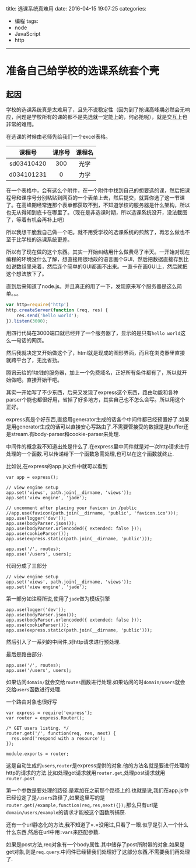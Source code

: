title: 选课系统真难用
date: 2016-04-15 19:07:25
categories:
- 编程
tags:
- node
- JavaScript
- http
---

# 准备自己给学校的选课系统套个壳

## 起因
学校的选课系统真是太难用了，且先不说稳定性（因为到了抢课高峰期必然会无响应，问题是学校所有的课的都不是先选就一定能上的，何必抢呢），就是交互上也非常的难用。
<!-- more -->
在选课的时候由老师先给我们一个excel表格。

|课程号|课序号|课程名|
|:--:|:--:|:--:|
|sd03410420|300|光学|
|d034101231|0|力学|

在一个表格中，会有这么个附件，在一个附件中找到自己的想要选的课，然后把课程号和课序号分别粘贴到网页的一个表单上去，然后提交，就算你选了这一节课了。在高峰期经常连那个表单都获取不到，不知道学校的服务器是什么架构，所以也无从得知到底卡在哪里了。（现在是非选课时期，所以选课系统没开，没法截图了，等着有机会再补上吧）

所以我想干脆我自己做一个吧。就不用受学校的选课系统的煎熬了，再怎么做也不至于比学校的选课系统更差。

所以有了现在做的这个东西。其实一开始纠结用什么做费尽了半天。一开始对现在编程的环境没什么了解，想直接用很地政的语言画个GUI，然后把数据直接存到比如说数组里来着，然后连个简单的GUI都画不出来。一直卡在画GUI上，然后就把这个想法放下了。

直到后来知道了node.js。并且真正的用了一下，发现原来写个服务器是这么简单。。。


```javascript
var http=require('http')
http.createServer(function (req, res) {
    res.send('hello world');
}).listen(3000);

```



用四行代码在3000端口就已经开了一个服务器了，显示的是只有`hello world`这么一句话的网页。

然后我就决定又开始做这个了，html就是现成的图形界面，而且在浏览器里直接就跨平台了，无比省劲。

腾讯云给的1块钱的服务器，加上一个免费域名，正好所有条件都有了，所以就开始做吧。直接开始干吧。

其实一开始写了不少东西，后来又发现了express这个东西，路由功能和各种parser个能也都很好用，省掉了好多地方，其实自己也不怎么会写。所以用这个正好。

express真是个好东西,直接用generator生成的话各个中间件都已经预置好了.如果是用generator生成的话可以直接安心写路由了.不需要管接受的数据是是buffer还是stream.有body-parser和cookie-parser来处理.


中间件的概念我不知道出处是什么了.在express里中间件就是对一次http请求进行处理的一个函数.可以传递给下一个函数急需处理,也可以在这个函数就终止.

比如说,在express的app.js文件中就可以看到


```
var app = express();

// view engine setup
app.set('views', path.join(__dirname, 'views'));
app.set('view engine', 'jade');

// uncomment after placing your favicon in /public
//app.use(favicon(path.join(__dirname, 'public', 'favicon.ico')));
app.use(logger('dev'));
app.use(bodyParser.json());
app.use(bodyParser.urlencoded({ extended: false }));
app.use(cookieParser());
app.use(express.static(path.join(__dirname, 'public')));

app.use('/', routes);
app.use('/users', users);

```
代码分成了三部分

```
// view engine setup
app.set('views', path.join(__dirname, 'views'));
app.set('view engine', 'jade');
```
第一部分如注释所说,使用了`jade`做为模板引擎

```
app.use(logger('dev'));
app.use(bodyParser.json());
app.use(bodyParser.urlencoded({ extended: false }));
app.use(cookieParser());
app.use(express.static(path.join(__dirname, 'public')));
```

然后引入了一系列的中间件,对http请求进行预处理.

最后是路由部分.

```
app.use('/', routes);
app.use('/users', users);
```

如果访问`domain/`就会交给`routes`函数进行处理.如果访问的时`domain/users`就会交给`users`函数进行处理.

一个路由对象也很好写

```
var express = require('express');
var router = express.Router();

/* GET users listing. */
router.get('/', function(req, res, next) {
  res.send('respond with a resource');
});

module.exports = router;
```
这是自动生成的`users`,`router`是express提供的对象.他的方法名就是要进行处理的http的请求的方法.比如处理get请求就用`router.get`,处理post请求就用`router.post`

第一个参数是要处理的路径.是累加在之前那个路径上的.也就是说,我们在app.js中已经设定了是`/users`路径了,如果这里写的是`router.get(/example,function(req,res,next){});`那么只有url是`domain/users/example`的请求才能被这个函数所捕获.


还有一个url静态化的方法,我不知道了=.=没用过,只看了一眼.似乎是引入一个什么什么东西,然后在url中用`:vars`来匹配参数.

如果是post方法,req对象有一个body属性.其中储存了post所附带的对象.如果是get对象,则是`req.query`.中间件已经替我们处理好了这部分东西,不需要我们再处理了.



